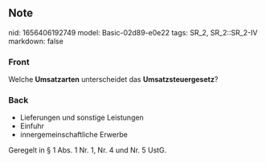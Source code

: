 ## Note
nid: 1656406192749
model: Basic-02d89-e0e22
tags: SR_2, SR_2::SR_2-IV
markdown: false

### Front
Welche <b>Umsatzarten</b> unterscheidet das
<b>Umsatzsteuergesetz</b>?

### Back
<ul>
  <li>Lieferungen und sonstige Leistungen
  <li>Einfuhr
  <li>innergemeinschaftliche Erwerbe
</ul>
<div>
  Geregelt in § 1 Abs. 1 Nr. 1, Nr. 4 und Nr. 5 UstG.
</div>
